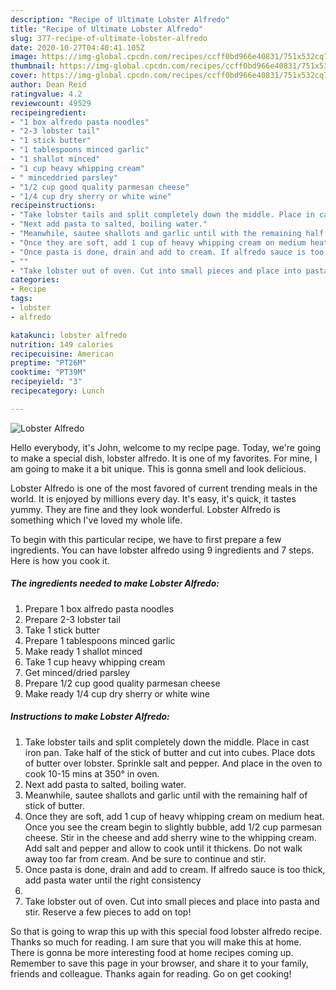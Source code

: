 ```yaml
---
description: "Recipe of Ultimate Lobster Alfredo"
title: "Recipe of Ultimate Lobster Alfredo"
slug: 377-recipe-of-ultimate-lobster-alfredo
date: 2020-10-27T04:40:41.105Z
image: https://img-global.cpcdn.com/recipes/ccff0bd966e40831/751x532cq70/lobster-alfredo-recipe-main-photo.jpg
thumbnail: https://img-global.cpcdn.com/recipes/ccff0bd966e40831/751x532cq70/lobster-alfredo-recipe-main-photo.jpg
cover: https://img-global.cpcdn.com/recipes/ccff0bd966e40831/751x532cq70/lobster-alfredo-recipe-main-photo.jpg
author: Dean Reid
ratingvalue: 4.2
reviewcount: 49529
recipeingredient:
- "1 box alfredo pasta noodles"
- "2-3 lobster tail"
- "1 stick butter"
- "1 tablespoons minced garlic"
- "1 shallot minced"
- "1 cup heavy whipping cream"
- " minceddried parsley"
- "1/2 cup good quality parmesan cheese"
- "1/4 cup dry sherry or white wine"
recipeinstructions:
- "Take lobster tails and split completely down the middle. Place in cast iron pan. Take half of the stick of butter and cut into cubes. Place dots of butter over lobster. Sprinkle salt and pepper. And place in the oven to cook 10-15 mins at 350° in oven."
- "Next add pasta to salted, boiling water."
- "Meanwhile, sautee shallots and garlic until with the remaining half of stick of butter."
- "Once they are soft, add 1 cup of heavy whipping cream on medium heat. Once you see the cream begin to slightly bubble, add 1/2 cup parmesan cheese. Stir in the cheese and add sherry wine to the whipping cream. Add salt and pepper and allow to cook until it thickens.  Do not walk away too far from cream. And be sure to continue and stir."
- "Once pasta is done, drain and add to cream. If alfredo sauce is too thick, add pasta water until the right consistency"
- ""
- "Take lobster out of oven. Cut into small pieces and place into pasta and stir. Reserve a few pieces to add on top!"
categories:
- Recipe
tags:
- lobster
- alfredo

katakunci: lobster alfredo 
nutrition: 149 calories
recipecuisine: American
preptime: "PT26M"
cooktime: "PT39M"
recipeyield: "3"
recipecategory: Lunch

---
```



![Lobster Alfredo](https://img-global.cpcdn.com/recipes/ccff0bd966e40831/751x532cq70/lobster-alfredo-recipe-main-photo.jpg)

Hello everybody, it's John, welcome to my recipe page. Today, we're going to make a special dish, lobster alfredo. It is one of my favorites. For mine, I am going to make it a bit unique. This is gonna smell and look delicious.



Lobster Alfredo is one of the most favored of current trending meals in the world. It is enjoyed by millions every day. It's easy, it's quick, it tastes yummy. They are fine and they look wonderful. Lobster Alfredo is something which I've loved my whole life.


To begin with this particular recipe, we have to first prepare a few ingredients. You can have lobster alfredo using 9 ingredients and 7 steps. Here is how you cook it.

<!--inarticleads1-->

##### The ingredients needed to make Lobster Alfredo:

1. Prepare 1 box alfredo pasta noodles
1. Prepare 2-3 lobster tail
1. Take 1 stick butter
1. Prepare 1 tablespoons minced garlic
1. Make ready 1 shallot minced
1. Take 1 cup heavy whipping cream
1. Get  minced/dried parsley
1. Prepare 1/2 cup good quality parmesan cheese
1. Make ready 1/4 cup dry sherry or white wine




<!--inarticleads2-->

##### Instructions to make Lobster Alfredo:

1. Take lobster tails and split completely down the middle. Place in cast iron pan. Take half of the stick of butter and cut into cubes. Place dots of butter over lobster. Sprinkle salt and pepper. And place in the oven to cook 10-15 mins at 350° in oven.
1. Next add pasta to salted, boiling water.
1. Meanwhile, sautee shallots and garlic until with the remaining half of stick of butter.
1. Once they are soft, add 1 cup of heavy whipping cream on medium heat. Once you see the cream begin to slightly bubble, add 1/2 cup parmesan cheese. Stir in the cheese and add sherry wine to the whipping cream. Add salt and pepper and allow to cook until it thickens.  Do not walk away too far from cream. And be sure to continue and stir.
1. Once pasta is done, drain and add to cream. If alfredo sauce is too thick, add pasta water until the right consistency
1. 
1. Take lobster out of oven. Cut into small pieces and place into pasta and stir. Reserve a few pieces to add on top!




So that is going to wrap this up with this special food lobster alfredo recipe. Thanks so much for reading. I am sure that you will make this at home. There is gonna be more interesting food at home recipes coming up. Remember to save this page in your browser, and share it to your family, friends and colleague. Thanks again for reading. Go on get cooking!
